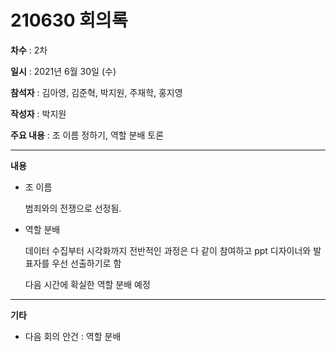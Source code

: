 # 210630 회의록

**차수** : 2차

**일시** : 2021년 6월 30일 (수)

**참석자** : 김아영, 김준혁, 박지원, 주재학, 홍지영

**작성자** : 박지원

**주요 내용** : 조 이름 정하기, 역할 분배 토론

___

**내용**

* 조 이름

  범죄와의 전쟁으로 선정됨.

* 역할 분배

  데이터 수집부터 시각화까지 전반적인 과정은 다 같이 참여하고 ppt 디자이너와 발표자를 우선 선출하기로 함

  다음 시간에 확실한 역할 분배 예정

___

**기타**

* 다음 회의 안건 : 역할 분배


